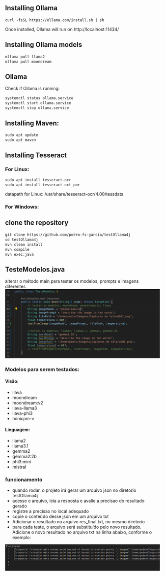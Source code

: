 ## Installing Ollama
```
curl -fsSL https://ollama.com/install.sh | sh
```
Once installed, Ollama will run on http://localhost:11434/

## Installing Ollama models
```
ollama pull llama2
ollama pull moondream
```

## Ollama
Check if Ollama is running:
```
systemctl status ollama.service
systemctl start ollama.service
systemctl stop ollama.service
```


## Installing Maven:
```
sudo apt update
sudo apt maven
```

## Installing Tesseract
### For Linux:
```
sudo apt install tesseract-ocr
sudo apt install tesseract-oct-por
```
datapath for Linux: /usr/share/tesseract-ocr/4.00/tessdata

### For Windows:


## clone the repository

```
git clone https://github.com/pedro-fs-garcia/testOllama4j
cd testOllama4j
mvn clean install
mvn compile
mvn exec:java
```

## TesteModelos.java
alterar o método main para testar os modelos, prompts e imagens diferentes
![main](/main.png)

### Modelos para serem testados:
#### Visão:
 - llava
 - moondream
 - moondream:v2
 - llava-llama3
 - llava-phi3
 - minicpm-v

#### Linguagem:
 - llama2
 - llama3.1
 - gemma2
 - gemma2:2b
 - phi3:mini
 - mistral

### funcionamento
- quando rodar, o projeto irá gerar um arquivo json no diretorio testOllama4j
- acesse o arquivo, leia a resposta e avalie a precisao do resultado gerado
- registre a precisao no local adequado
- copie o conteúdo desse json em um arquivo txt
- Adicionar o resultado no arquivo res_final.txt, no mesmo diretorio
- para cada teste, o arquivo será substituído pelo novo resultado. Adicione o novo resultado no arquivo txt na linha abaixo, conforme o exemplo:

![txt_exemplo](/txt_exemplo.png)

